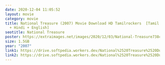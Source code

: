 ```yaml
---
date: 2020-12-04 11:05:52
layout: movie
category: movie
title: National Treasure (2007) Movie Download HD Tamilrockers  [Tamil + Telugu
  + Hindi + English]
seotitle: National Treasure
poster: https://extraimages.net/images/2020/12/03/National-Treasure738cafed159f4bd9.md.jpg
size: 1.5GB
year: "2007"
link1: https://drive.softpedia.workers.dev/National%2520Treasure%2520Duology%2520(2004%2520to%25202007)/(%2520Telegram%2520%40isaiminidownload%2520)%2520-%2520National%2520Treasure%2520Book%2520of%2520Secrets%2520(2007)%2520%5B720p%2520BDRip%2520-%2520%5BTamil%2520%2B%2520Hindi%2520%2B%2520Eng%5D%2520-%2520x264%2520-%25201.1GB%5D.mkv?rootId=0AN9zhQ1hps-9Uk9PVA
link2: https://drive.softpedia.workers.dev/National%2520Treasure%2520Duology%2520(2004%2520to%25202007)/(%2520Telegram%2520%40isaiminidownload%2520)%2520-%2520National%2520Treasure%2520Book%2520of%2520Secrets%2520(2007)%2520%5B720p%2520BDRip%2520-%2520%5BTamil%2520%2B%2520Hindi%2520%2B%2520Eng%5D%2520-%2520x264%2520-%25201.1GB%5D.mkv?rootId=0AN9zhQ1hps-9Uk9PVA
---
```

